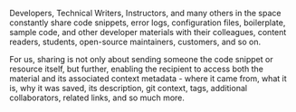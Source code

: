 [//]: # (title: Personalized Link Sharing of Saved Materials and Their Context Metadata)

Developers, Technical Writers, Instructors, and many others in the space constantly share code snippets, error logs, configuration files, boilerplate, sample code, and other developer materials with their colleagues, content readers, students, open-source maintainers, customers, and so on.

For us, sharing is not only about sending someone the code snippet or resource itself, but further, enabling the recipient to access both the material and its associated context metadata - where it came from, what it is, why it was saved, its description, git context, tags, additional collaborators, related links, and so much more.